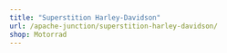 ```yaml
---
title: "Superstition Harley-Davidson"
url: /apache-junction/superstition-harley-davidson/
shop: Motorrad
---
```

